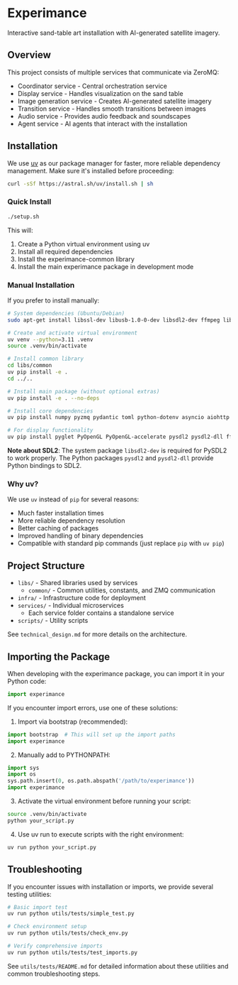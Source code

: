 # Experimance

Interactive sand-table art installation with AI-generated satellite imagery.

## Overview

This project consists of multiple services that communicate via ZeroMQ:
- Coordinator service - Central orchestration service
- Display service - Handles visualization on the sand table
- Image generation service - Creates AI-generated satellite imagery
- Transition service - Handles smooth transitions between images
- Audio service - Provides audio feedback and soundscapes
- Agent service - AI agents that interact with the installation

## Installation

We use [uv](https://github.com/astral-sh/uv) as our package manager for faster, more reliable dependency management. Make sure it's installed before proceeding:

```bash
curl -sSf https://astral.sh/uv/install.sh | sh
```

### Quick Install

```bash
./setup.sh
```

This will:
1. Create a Python virtual environment using uv
2. Install all required dependencies
3. Install the experimance-common library
4. Install the main experimance package in development mode

### Manual Installation

If you prefer to install manually:

```bash
# System dependencies (Ubuntu/Debian)
sudo apt-get install libssl-dev libusb-1.0-0-dev libsdl2-dev ffmpeg libasound2-dev portaudio19-dev

# Create and activate virtual environment
uv venv --python=3.11 .venv
source .venv/bin/activate

# Install common library
cd libs/common
uv pip install -e .
cd ../..

# Install main package (without optional extras)
uv pip install -e . --no-deps

# Install core dependencies
uv pip install numpy pyzmq pydantic toml python-dotenv asyncio aiohttp uuid pillow opencv-python

# For display functionality
uv pip install pyglet PyOpenGL PyOpenGL-accelerate pysdl2 pysdl2-dll ffmpegcv
```

**Note about SDL2**: The system package `libsdl2-dev` is required for PySDL2 to work properly. The Python packages `pysdl2` and `pysdl2-dll` provide Python bindings to SDL2.

### Why uv?

We use `uv` instead of `pip` for several reasons:
- Much faster installation times
- More reliable dependency resolution
- Better caching of packages
- Improved handling of binary dependencies
- Compatible with standard pip commands (just replace `pip` with `uv pip`)

## Project Structure

- `libs/` - Shared libraries used by services
  - `common/` - Common utilities, constants, and ZMQ communication
- `infra/` - Infrastructure code for deployment
- `services/` - Individual microservices
  - Each service folder contains a standalone service
- `scripts/` - Utility scripts

See `technical_design.md` for more details on the architecture.

## Importing the Package

When developing with the experimance package, you can import it in your Python code:

```python
import experimance
```

If you encounter import errors, use one of these solutions:

1. Import via bootstrap (recommended):
```python
import bootstrap  # This will set up the import paths
import experimance
```

2. Manually add to PYTHONPATH:
```python
import sys
import os
sys.path.insert(0, os.path.abspath('/path/to/experimance'))
import experimance
```

3. Activate the virtual environment before running your script:
```bash
source .venv/bin/activate
python your_script.py
```

4. Use uv run to execute scripts with the right environment:
```bash
uv run python your_script.py
```

## Troubleshooting

If you encounter issues with installation or imports, we provide several testing utilities:

```bash
# Basic import test
uv run python utils/tests/simple_test.py

# Check environment setup
uv run python utils/tests/check_env.py

# Verify comprehensive imports
uv run python utils/tests/test_imports.py
```

See `utils/tests/README.md` for detailed information about these utilities and common troubleshooting steps.
